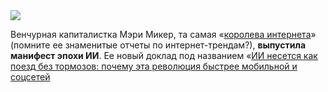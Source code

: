 <!--2025-06-04 14:12:40-->
<div class="yb">
  <div class="rss habr"><img src="https://habrastorage.org/getpro/habr/upload_files/2d1/caa/14a/2d1caa14a5400eea41bf6b177a9ef4f6.png" /><p>Венчурная капиталистка Мэри Микер, та самая «<a href="https://www.forbes.com/profile/mary-meeker/" rel="noopener noreferrer nofollow">королева интернета</a>» (помните ее знаменитые отчеты по интернет-трендам?), <strong>выпустила манифест эпохи ИИ</strong>. Ее новый доклад под названием «<a href="https://www.bondcap.com/reports/tai" rel="noopener noreferrer... <p class="titl"><a href="https://habr.com/ru/companies/bothub/news/915656/?utm_source=habrahabr&utm_medium=rss&utm_campaign=915656">ИИ несется как поезд без тормозов: почему эта революция быстрее мобильной и соцсетей</a></p></div>
</div>
